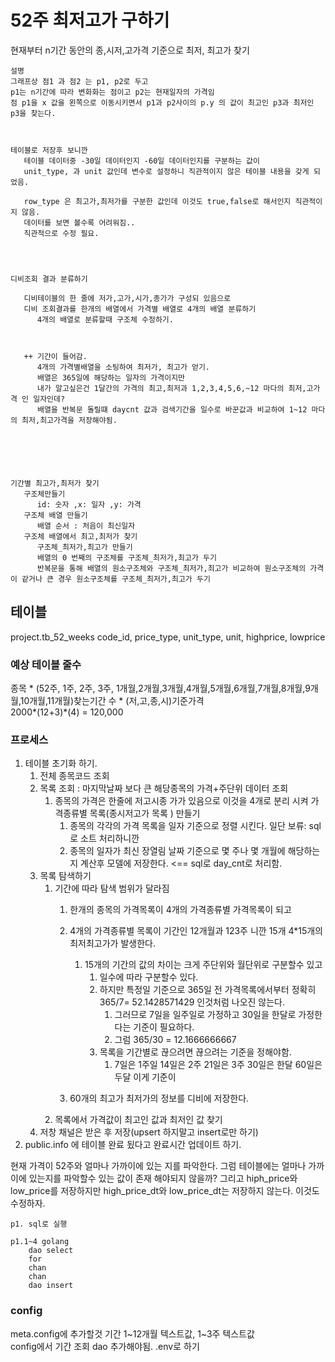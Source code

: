 # 52주 최저고가 구하기
현재부터 n기간 동안의 종,시저,고가격 기준으로 최저, 최고가 찾기

```
설명
그래프상 점1 과 점2 는 p1, p2로 두고
p1는 n기간에 따라 변화화는 점이고 p2는 현재일자의 가격임
점 p1을 x 값을 왼쪽으로 이동시키면서 p1과 p2사이의 p.y 의 값이 최고인 p3과 최저인 p3을 찾는다. 
```

```


테이블로 저장후 보니깐
   테이블 데이터중 -30일 데이터인지 -60일 데이터인지를 구분하는 값이 
   unit_type, 과 unit 값인데 변수로 설정하니 직관적이지 않은 테이블 내용을 갖게 되었음.

   row_type 은 최고가,최저가를 구분한 값인데 이것도 true,false로 해서인지 직관적이지 않음.
   데이터를 보면 볼수록 어려워짐..
   직관적으로 수정 필요.




디비조회 결과 분류하기
   
   디비테이블의 한 줄에 저가,고가,시가,종가가 구성되 있음으로
   디비 조회결과를 한개의 배열에서 가격별 배열로 4개의 배열 분류하기
      4개의 배열로 분류할때 구조체 수정하기.
   
   
   
   ++ 기간이 들어감.
      4개의 가격별배열을 소팅하여 최저가, 최고가 얻기.
      배열은 365일에 해당하는 일자의 가격이지만 
      내가 알고싶은건 1달간의 가격의 최고,최저과 1,2,3,4,5,6,~12 마다의 최저,고가격 인 일자인데?
      배열을 반복문 돌릴떄 daycnt 값과 검색기간을 일수로 바꾼값과 비교하여 1~12 마다의 최저,최고가격을 저장해야됨.






기간별 최고가,최저가 찾기
   구조체만들기
      id: 숫자 ,x: 일자 ,y: 가격  
   구조체 배열 만들기
      배열 순서 : 처음이 최신일자
   구조체 배열에서 최고,최저가 찾기
      구조체_최저가,최고가 만들기
      배열의 0 번째의 구조체를 구조체_최저가,최고가 두기
      반복문을 통해 배열의 원소구조체와 구조체_최저가,최고가 비교하여 원소구조체의 가격이 같거나 큰 경우 원소구조체를 구조체_최저가,최고가 두기

```

## 테이블
project.tb_52_weeks
code_id, price_type, unit_type, unit,  highprice, lowprice 

### 예상 테이블 줄수
종목 * (52주, 1주, 2주, 3주, 1개월,2개월,3개월,4개월,5개월,6개월,7개월,8개월,9개월,10개월,11개월)찾는기간 수 * (저,고,종,시)기준가격    
2000*(12+3)*(4) = 120,000

### 프로세스
1. 테이블 초기화 하기.
   1. 전체 종목코드 조회
   2. 목록 조회 : 마지막날짜 보다 큰 해당종목의 가격+주단위 데이터 조회  
      1. 종목의 가격은 한줄에 저고시종 가가 있음으로 이것을 4개로 분리 시켜 가격종류별 목록(종시저고가 목록 ) 만들기
         1. 종목의 각각의 가격 목록을 일자 기준으로 정렬 시킨다. 일단 보류: sql로 소트 처리하니깐
         2. 종목의 일자가 최신 장열림 날짜 기준으로 몇 주나 몇 개월에 해당하는지 계산후 모델에 저장한다. <== sql로 day_cnt로 처리함.
   3. 목록 탐색하기
      1. 기간에 따라 탐색 범위가 달라짐
         1. 한개의 종목의 가격목록이 4개의 가격종류별 가격목록이 되고 
         2. 4개의 가격종류별 목록이 기간인 12개월과 123주 니깐 15개 4*15개의 최저최고가가 발생한다.
            1. 15개의 기간의 값의 차이는 크게 주단위와 월단위로 구분할수 있고
               1. 일수에 따라 구분할수 있다. 
               2. 하지만 특정일 기준으로 365일 전 가격목록에서부터 정확히 365/7= 52.1428571429 인것처럼 나오진 않는다.
                  1. 그러므로 7일을 일주일로 가정하고 30일을 한달로 가정한다는 기준이 필요하다.
                  2. 그럼 365/30 = 12.1666666667
               3. 목록을 기간별로 끊으려면 끊으려는 기준을 정해야함.
                  1. 7일은 1주일 14일은 2주 21일은 3주 30일은 한달 60일은 두달 이게 기준이
               
         3. 60개의 최고가 최저가의 정보를 디비에 저장한다. 
      2. 목록에서 가격값이 최고인 값과 최저인 값 찾기
   4. 저창 채널은 받은 후 저장(upsert 하지말고 insert로만 하기)
2. public.info 에 테이블 완료 됬다고 완료시간 업데이트 하기.


현재 가격이 52주와 얼마나 가까이에 있는 지를 파악한다.
그럼 테이블에는 얼마나 가까이에 있는지를 파악할수 있는 값이 존재 해야되지 않을까?
그리고 hiph_price와 low_price를 저장하지만 high_price_dt와 low_price_dt는 저장하지 않는다. 이것도 수정하자.

```
p1. sql로 실행

p1.1~4 golang
    dao select
    for
    chan
    chan
    dao insert
```
### config
meta.config에 추가할것 
기간 1~12개월 텍스트값, 1~3주 텍스트값   
config에서 기간 조회 dao 추가해야됨. .env로 하기    





